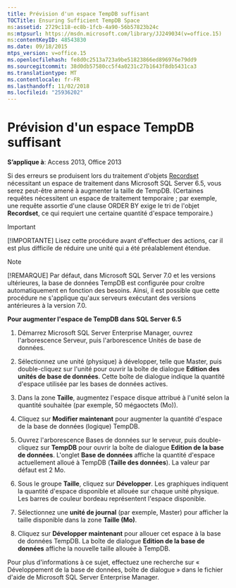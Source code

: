```yaml
---
title: Prévision d'un espace TempDB suffisant
TOCTitle: Ensuring Sufficient TempDB Space
ms:assetid: 2729c118-ec8b-1fcb-4a90-56b57823b24c
ms:mtpsurl: https://msdn.microsoft.com/library/JJ249034(v=office.15)
ms:contentKeyID: 48543830
ms.date: 09/18/2015
mtps_version: v=office.15
ms.openlocfilehash: fe8d0c2513a723a9be51823866ed896976e79dd9
ms.sourcegitcommit: 38d0db57580cc5f4a0231c27b1643f8db5431ca3
ms.translationtype: MT
ms.contentlocale: fr-FR
ms.lasthandoff: 11/02/2018
ms.locfileid: "25936202"
---
```

# <a name="ensuring-sufficient-tempdb-space"></a>Prévision d'un espace TempDB suffisant


**S’applique à**: Access 2013, Office 2013

Si des erreurs se produisent lors du traitement d'objets [Recordset](recordset-object-ado.md) nécessitant un espace de traitement dans Microsoft SQL Server 6.5, vous serez peut-être amené à augmenter la taille de TempDB. (Certaines requêtes nécessitent un espace de traitement temporaire ; par exemple, une requête assortie d'une clause ORDER BY exige le tri de l'objet **Recordset**, ce qui requiert une certaine quantité d'espace temporaire.)

> [!IMPORTANT]
> [!IMPORTANTE] Lisez cette procédure avant d'effectuer des actions, car il est plus difficile de réduire une unité qui a été préalablement étendue.

> [!NOTE]
> [!REMARQUE] Par défaut, dans Microsoft SQL Server 7.0 et les versions ultérieures, la base de données TempDB est configurée pour croître automatiquement en fonction des besoins. Ainsi, il est possible que cette procédure ne s'applique qu'aux serveurs exécutant des versions antérieures à la version 7.0.



**Pour augmenter l'espace de TempDB dans SQL Server 6.5**

1.  Démarrez Microsoft SQL Server Enterprise Manager, ouvrez l'arborescence Serveur, puis l'arborescence Unités de base de données.

2.  Sélectionnez une unité (physique) à développer, telle que Master, puis double-cliquez sur l'unité pour ouvrir la boîte de dialogue **Edition des unités de base de données**. Cette boîte de dialogue indique la quantité d'espace utilisée par les bases de données actives.

3.  Dans la zone **Taille**, augmentez l'espace disque attribué à l'unité selon la quantité souhaitée (par exemple, 50 mégaoctets (Mo)).

4.  Cliquez sur **Modifier maintenant** pour augmenter la quantité d'espace de la base de données (logique) TempDB.

5.  Ouvrez l'arborescence Bases de données sur le serveur, puis double-cliquez sur **TempDB** pour ouvrir la boîte de dialogue **Edition de la base de données**. L'onglet **Base de données** affiche la quantité d'espace actuellement alloué à TempDB (**Taille des données**). La valeur par défaut est 2 Mo.

6.  Sous le groupe **Taille**, cliquez sur **Développer**. Les graphiques indiquent la quantité d'espace disponible et allouée sur chaque unité physique. Les barres de couleur bordeau représentent l'espace disponible.

7.  Sélectionnez une **unité de journal** (par exemple, Master) pour afficher la taille disponible dans la zone **Taille (Mo)**.

8.  Cliquez sur **Développer maintenant** pour allouer cet espace à la base de données TempDB. La boîte de dialogue **Edition de la base de données** affiche la nouvelle taille allouée à TempDB.

Pour plus d'informations à ce sujet, effectuez une recherche sur « Développement de la base de données, boîte de dialogue » dans le fichier d'aide de Microsoft SQL Server Enterprise Manager.

